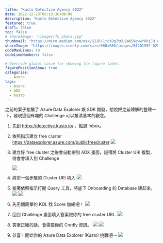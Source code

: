 ```yaml
---
title: "Kusto Detective Agency 2022"
date: 2022-12-23T00:10:36+08:00
description: "Kusto Detective Agency 2022"
featured: true
draft: false
toc: false
# shareImage: "/images/fb_share.jpg"
thumbnail: "https://miro.medium.com/max/1226/1*cYOq7tOU2a6S9gwwY8hjJQ.webp"
shareImage: "https://images.credly.com/size/680x680/images/84201552-025f-4b97-81c4-55be4ba896ff/image.png"
codeMaxLines: 10
codeLineNumbers: false

# Override global value for showing the figure label.
figurePositionShow: true
categories:
  - Azure
tags:
  - Azure
  - ADX
  - Kusto
---
```


之前的案子接觸了 Azure Data Explorer 跟 SDK 開發，想說把之前理解的整理一下，發現這個有趣的 Challenge 可以釐清基本的觀念。

<!--more-->

1. 先到 https://detective.kusto.io/ ，點選 Inbox。



2. 依照指示建立 free cluster
https://dataexplorer.azure.com/publicfreecluster
    ![](../../static/images/2022/2022-12/2022-12-23/2022-12-23-01.png)

3. 建立好 free cluster 之後會自動帶到 ADX 畫面，記得將 Cluster URI 複製，待會會填入到 Challenge

    ![](../../static/images/2022/2022-12/2022-12-23/2022-12-23-02.png)

4. 將前一個步驟的 Cluster URI 填入
  ![](../../static/images/2022/2022-12/2022-12-23/2022-12-23-03.png)


5. 接著依照指示打開 Query 工具，將底下 Onboarding 的 Database 建起來。
  ![](../../static/images/2022/2022-12/2022-12-23/2022-12-23-04.png)
  ![](../../static/images/2022/2022-12/2022-12-23/2022-12-23-05.png)

6. 先用個簡單的 KQL 找 Score 加總吧！
  ![](../../static/images/2022/2022-12/2022-12-23/2022-12-23-06.png)


7. 回到 Challenge 畫面填入答案跟你的 free cluster URL.
  ![](../../static/images/2022/2022-12/2022-12-23/2022-12-23-07.png)

8. 答案正確的話，會需要你的 Credly 資訊。
  ![](../../static/images/2022/2022-12/2022-12-23/2022-12-23-08.png)
  ![](../../static/images/2022/2022-12/2022-12-23/2022-12-23-09.png)

9. 恭喜！開始你的 Azure Data Explorer (Kusto) 挑戰吧～
  ![](../../static/images/2022/2022-12/2022-12-23/2022-12-23-10.png)




